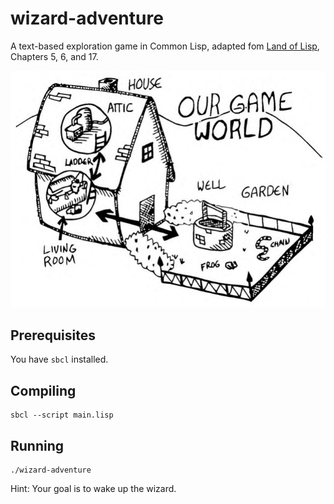 # wizard-adventure
A text-based exploration game in Common Lisp, adapted fom [Land of Lisp](http://landoflisp.com/), Chapters 5, 6, and 17.

![Art](https://github.com/ashih42/wizard-adventure/blob/master/art.png)

## Prerequisites

You have `sbcl` installed.

## Compiling

```
sbcl --script main.lisp
```

## Running

```
./wizard-adventure
```
Hint: Your goal is to wake up the wizard.
